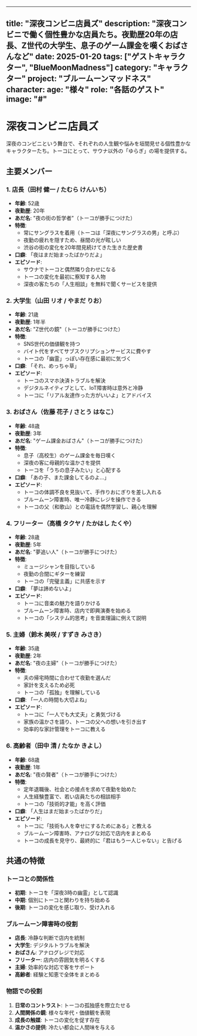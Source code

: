 
---
title: "深夜コンビニ店員ズ"
description: "深夜コンビニで働く個性豊かな店員たち。夜勤歴20年の店長、Z世代の大学生、息子のゲーム課金を嘆くおばさんなど"
date: 2025-01-20
tags: ["ゲストキャラクター", "BlueMoonMadness"]
category: "キャラクター"
project: "ブルームーンマッドネス"
character:
  age: "様々"
  role: "各話のゲスト"
  image: "#"
---

# 深夜コンビニ店員ズ

深夜のコンビニという舞台で、それぞれの人生観や悩みを垣間見せる個性豊かなキャラクターたち。トーコにとって、サウナ以外の「ゆらぎ」の場を提供する。

## 主要メンバー

### 1. 店長（田村 健一 / たむら けんいち）
- **年齢**: 52歳
- **夜勤歴**: 20年
- **あだ名**: "夜の街の哲学者"（トーコが勝手につけた）
- **特徴**: 
  - 常にサングラスを着用（トーコは「深夜にサングラスの男」と呼ぶ）
  - 夜勤の疲れを隠すため、昼間の光が眩しい
  - 渋谷の街の変化を20年間見続けてきた生きた歴史書
- **口癖**: 「夜はまだ始まったばかりだよ」
- **エピソード**: 
  - サウナでトーコと偶然隣り合わせになる
  - トーコの変化を最初に察知する人物
  - 深夜の客たちの「人生相談」を無料で聞くサービスを提供

### 2. 大学生（山田 リオ / やまだ りお）
- **年齢**: 21歳
- **夜勤歴**: 1年半
- **あだ名**: "Z世代の鏡"（トーコが勝手につけた）
- **特徴**:
  - SNS世代の価値観を持つ
  - バイト代をすべてサブスクリプションサービスに費やす
  - トーコの「幽霊」っぽい存在感に最初に気づく
- **口癖**: 「それ、めっちゃ草」
- **エピソード**:
  - トーコのスマホ決済トラブルを解決
  - デジタルネイティブとして、IoT障害時は意外と冷静
  - トーコに「リアル友達作った方がいいよ」とアドバイス

### 3. おばさん（佐藤 花子 / さとう はなこ）
- **年齢**: 48歳
- **夜勤歴**: 3年
- **あだ名**: "ゲーム課金おばさん"（トーコが勝手につけた）
- **特徴**:
  - 息子（高校生）のゲーム課金を毎日嘆く
  - 深夜の客に母親的な温かさを提供
  - トーコを「うちの息子みたい」と心配する
- **口癖**: 「あの子、また課金してるのよ...」
- **エピソード**:
  - トーコの体調不良を見抜いて、手作りおにぎりを差し入れる
  - ブルームーン障害時、唯一冷静にレジを操作できる
  - トーコの父（和歌山）との電話を偶然学習し、親心を理解

### 4. フリーター（高橋 タクヤ / たかはし たくや）
- **年齢**: 28歳
- **夜勤歴**: 5年
- **あだ名**: "夢追い人"（トーコが勝手につけた）
- **特徴**:
  - ミュージシャンを目指している
  - 夜勤の合間にギターを練習
  - トーコの「完璧主義」に共感を示す
- **口癖**: 「夢は諦めないよ」
- **エピソード**:
  - トーコに音楽の魅力を語りかける
  - ブルームーン障害時、店内で即興演奏を始める
  - トーコの「システム的思考」を音楽理論に例えて説明

### 5. 主婦（鈴木 美咲 / すずき みさき）
- **年齢**: 35歳
- **夜勤歴**: 2年
- **あだ名**: "夜の主婦"（トーコが勝手につけた）
- **特徴**:
  - 夫の帰宅時間に合わせて夜勤を選んだ
  - 家計を支えるため必死
  - トーコの「孤独」を理解している
- **口癖**: 「一人の時間も大切よね」
- **エピソード**:
  - トーコに「一人でも大丈夫」と勇気づける
  - 家族の温かさを語り、トーコの父への想いを引き出す
  - 効率的な家計管理をトーコに教える

### 6. 高齢者（田中 清 / たなか きよし）
- **年齢**: 68歳
- **夜勤歴**: 1年
- **あだ名**: "夜の賢者"（トーコが勝手につけた）
- **特徴**:
  - 定年退職後、社会との接点を求めて夜勤を始めた
  - 人生経験豊富で、若い店員たちの相談相手
  - トーコの「技術的才能」を高く評価
- **口癖**: 「人生はまだ始まったばかりだ」
- **エピソード**:
  - トーコに「技術も人を幸せにするためにある」と教える
  - ブルームーン障害時、アナログな対応で店内をまとめる
  - トーコの成長を見守り、最終的に「君はもう一人じゃない」と告げる

## 共通の特徴

### トーコとの関係性
- **初期**: トーコを「深夜3時の幽霊」として認識
- **中期**: 個別にトーコと関わりを持ち始める
- **後期**: トーコの変化を感じ取り、受け入れる

### ブルームーン障害時の役割
- **店長**: 冷静な判断で店内を統制
- **大学生**: デジタルトラブルを解決
- **おばさん**: アナログレジで対応
- **フリーター**: 店内の雰囲気を明るくする
- **主婦**: 効率的な対応で客をサポート
- **高齢者**: 経験と知恵で全体をまとめる

### 物語での役割
1. **日常のコントラスト**: トーコの孤独感を際立たせる
2. **人間関係の鏡**: 様々な年代・価値観を表現
3. **成長の触媒**: トーコの変化を促す存在
4. **温かさの提供**: 冷たい都会に人間味を与える